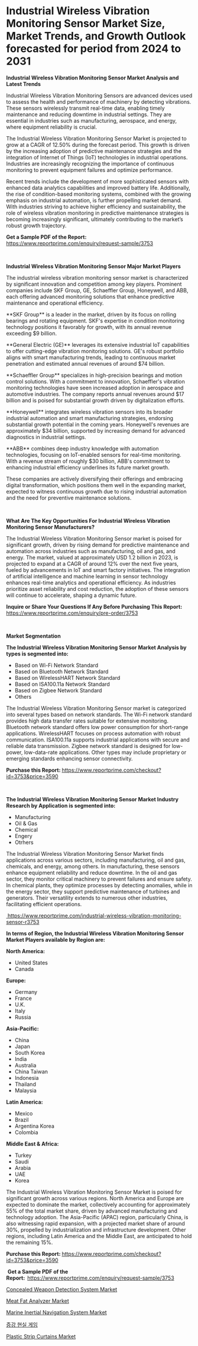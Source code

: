 <p><h1>Industrial Wireless Vibration Monitoring Sensor Market Size, Market Trends, and Growth Outlook forecasted for period from 2024 to 2031</h1></p><p><strong>Industrial Wireless Vibration Monitoring Sensor Market Analysis and Latest Trends</strong></p>
<p><p>Industrial Wireless Vibration Monitoring Sensors are advanced devices used to assess the health and performance of machinery by detecting vibrations. These sensors wirelessly transmit real-time data, enabling timely maintenance and reducing downtime in industrial settings. They are essential in industries such as manufacturing, aerospace, and energy, where equipment reliability is crucial.</p><p>The Industrial Wireless Vibration Monitoring Sensor Market is projected to grow at a CAGR of 12.50% during the forecast period. This growth is driven by the increasing adoption of predictive maintenance strategies and the integration of Internet of Things (IoT) technologies in industrial operations. Industries are increasingly recognizing the importance of continuous monitoring to prevent equipment failures and optimize performance.</p><p>Recent trends include the development of more sophisticated sensors with enhanced data analytics capabilities and improved battery life. Additionally, the rise of condition-based monitoring systems, combined with the growing emphasis on industrial automation, is further propelling market demand. With industries striving to achieve higher efficiency and sustainability, the role of wireless vibration monitoring in predictive maintenance strategies is becoming increasingly significant, ultimately contributing to the market’s robust growth trajectory.</p></p>
<p><strong>Get a Sample PDF of the Report:&nbsp;</strong> <a href="https://www.reportprime.com/enquiry/request-sample/3753">https://www.reportprime.com/enquiry/request-sample/3753</a></p>
<p>&nbsp;</p>
<p><strong>Industrial Wireless Vibration Monitoring Sensor Major Market Players</strong></p>
<p><p>The industrial wireless vibration monitoring sensor market is characterized by significant innovation and competition among key players. Prominent companies include SKF Group, GE, Schaeffler Group, Honeywell, and ABB, each offering advanced monitoring solutions that enhance predictive maintenance and operational efficiency.</p><p>**SKF Group** is a leader in the market, driven by its focus on rolling bearings and rotating equipment. SKF's expertise in condition monitoring technology positions it favorably for growth, with its annual revenue exceeding $9 billion.</p><p>**General Electric (GE)** leverages its extensive industrial IoT capabilities to offer cutting-edge vibration monitoring solutions. GE's robust portfolio aligns with smart manufacturing trends, leading to continuous market penetration and estimated annual revenues of around $74 billion.</p><p>**Schaeffler Group** specializes in high-precision bearings and motion control solutions. With a commitment to innovation, Schaeffler's vibration monitoring technologies have seen increased adoption in aerospace and automotive industries. The company reports annual revenues around $17 billion and is poised for substantial growth driven by digitalization efforts.</p><p>**Honeywell** integrates wireless vibration sensors into its broader industrial automation and smart manufacturing strategies, endorsing substantial growth potential in the coming years. Honeywell's revenues are approximately $34 billion, supported by increasing demand for advanced diagnostics in industrial settings.</p><p>**ABB** combines deep industry knowledge with automation technologies, focusing on IoT-enabled sensors for real-time monitoring. With a revenue stream of roughly $30 billion, ABB's commitment to enhancing industrial efficiency underlines its future market growth.</p><p>These companies are actively diversifying their offerings and embracing digital transformation, which positions them well in the expanding market, expected to witness continuous growth due to rising industrial automation and the need for preventive maintenance solutions.</p></p>
<p>&nbsp;</p>
<p><strong>What Are The Key Opportunities For Industrial Wireless Vibration Monitoring Sensor Manufacturers?</strong></p>
<p><p>The Industrial Wireless Vibration Monitoring Sensor market is poised for significant growth, driven by rising demand for predictive maintenance and automation across industries such as manufacturing, oil and gas, and energy. The market, valued at approximately USD 1.2 billion in 2023, is projected to expand at a CAGR of around 12% over the next five years, fueled by advancements in IoT and smart factory initiatives. The integration of artificial intelligence and machine learning in sensor technology enhances real-time analytics and operational efficiency. As industries prioritize asset reliability and cost reduction, the adoption of these sensors will continue to accelerate, shaping a dynamic future.</p></p>
<p><strong>Inquire or Share Your Questions If Any Before Purchasing This Report:</strong> <a href="https://www.reportprime.com/enquiry/pre-order/3753">https://www.reportprime.com/enquiry/pre-order/3753</a></p>
<p>&nbsp;</p>
<p><strong>Market Segmentation</strong></p>
<p><strong>The Industrial Wireless Vibration Monitoring Sensor Market Analysis by types is segmented into:</strong></p>
<p><ul><li>Based on Wi-Fi Network Standard</li><li>Based on Bluetooth Network Standard</li><li>Based on WirelessHART Network Standard</li><li>Based on ISA100.11a Network Standard</li><li>Based on Zigbee Network Standard</li><li>Others</li></ul></p>
<p><p>The Industrial Wireless Vibration Monitoring Sensor market is categorized into several types based on network standards. The Wi-Fi network standard provides high data transfer rates suitable for extensive monitoring. Bluetooth network standard offers low power consumption for short-range applications. WirelessHART focuses on process automation with robust communication. ISA100.11a supports industrial applications with secure and reliable data transmission. Zigbee network standard is designed for low-power, low-data-rate applications. Other types may include proprietary or emerging standards enhancing sensor connectivity.</p></p>
<p><strong>Purchase this Report:&nbsp;</strong><a href="https://www.reportprime.com/checkout?id=3753&price=3590">https://www.reportprime.com/checkout?id=3753&price=3590</a></p>
<p>&nbsp;</p>
<p><strong>The Industrial Wireless Vibration Monitoring Sensor Market Industry Research by Application is segmented into:</strong></p>
<p><ul><li>Manufacturing</li><li>Oil & Gas</li><li>Chemical</li><li>Engery</li><li>Otrhers</li></ul></p>
<p><p>The Industrial Wireless Vibration Monitoring Sensor Market finds applications across various sectors, including manufacturing, oil and gas, chemicals, and energy, among others. In manufacturing, these sensors enhance equipment reliability and reduce downtime. In the oil and gas sector, they monitor critical machinery to prevent failures and ensure safety. In chemical plants, they optimize processes by detecting anomalies, while in the energy sector, they support predictive maintenance of turbines and generators. Their versatility extends to numerous other industries, facilitating efficient operations.</p></p>
<p><a href="https://www.reportprime.com/industrial-wireless-vibration-monitoring-sensor-r3753">&nbsp;https://www.reportprime.com/industrial-wireless-vibration-monitoring-sensor-r3753</a></p>
<p><strong>In terms of Region, the Industrial Wireless Vibration Monitoring Sensor Market Players available by Region are:</strong></p>
<p>
    <p> <strong> North America: </strong>
        <ul>
            <li>United States</li>
            <li>Canada</li>
        </ul>
        </p> 
    <p> <strong> Europe: </strong>
        <ul>
            <li>Germany</li>
            <li>France</li>
            <li>U.K.</li>
            <li>Italy</li>
            <li>Russia</li>
        </ul>
        </p> 
    <p> <strong> Asia-Pacific: </strong>
        <ul>
            <li>China</li>
            <li>Japan</li>
            <li>South Korea</li>
            <li>India</li>
            <li>Australia</li>
            <li>China Taiwan</li>
            <li>Indonesia</li>
            <li>Thailand</li>
            <li>Malaysia</li>
        </ul>
        </p> 
    <p> <strong> Latin America: </strong>
        <ul>
            <li>Mexico</li>
            <li>Brazil</li>
            <li>Argentina Korea</li>
            <li>Colombia</li>
        </ul>
        </p> 
    <p> <strong> Middle East & Africa: </strong>
        <ul>
            <li>Turkey</li>
            <li>Saudi</li>
            <li>Arabia</li>
            <li>UAE</li>
            <li>Korea</li>
        </ul>
    </p>
    </p>
<p><p>The Industrial Wireless Vibration Monitoring Sensor Market is poised for significant growth across various regions. North America and Europe are expected to dominate the market, collectively accounting for approximately 55% of the total market share, driven by advanced manufacturing and technology adoption. The Asia-Pacific (APAC) region, particularly China, is also witnessing rapid expansion, with a projected market share of around 30%, propelled by industrialization and infrastructure development. Other regions, including Latin America and the Middle East, are anticipated to hold the remaining 15%.</p></p>
<p><strong>Purchase this Report: </strong><a href="https://www.reportprime.com/checkout?id=3753&price=3590">https://www.reportprime.com/checkout?id=3753&price=3590</a></p>
<p>&nbsp;<strong>Get a Sample PDF of the Report:&nbsp;&nbsp;</strong><a href="https://www.reportprime.com/enquiry/request-sample/3753">https://www.reportprime.com/enquiry/request-sample/3753</a></p>
<p><strong></strong></p>
<p><p><a href="https://issuu.com/reportprime-2/docs/concealed-weapon-detection-system-m_e6a99eed85fd34">Concealed Weapon Detection System Market</a></p><p><a href="https://www.linkedin.com/pulse/meat-fat-analyzer-market-trends-focusing-insight-forecast-analysis-ivwuc?trackingId=ozslI1xBSs2obi%2BfbgsL1g%3D%3D">Meat Fat Analyzer Market</a></p><p><a href="https://github.com/ashepherd82/Market-Research-Report-List-6/blob/main/marine-inertial-navigation-system-market.md">Marine Inertial Navigation System Market</a></p><p><a href="https://medium.com/@daniamha96_85754/%EC%A0%84-%EC%84%B8%EA%B3%84-%EC%A6%9D%EA%B0%95-%ED%98%84%EC%8B%A4-%EA%B2%8C%EC%9E%84-%EC%8B%9C%EC%9E%A5%EC%9D%80-2024%EB%85%84%EB%B6%80%ED%84%B0-2031%EB%85%84%EA%B9%8C%EC%A7%80-%EC%97%B0%ED%8F%89%EA%B7%A0-%EC%84%B1%EC%9E%A5%EB%A5%A0-cagr-13-9-%EB%A1%9C-%EC%84%B1%EC%9E%A5%ED%95%A0-%EA%B2%83%EC%9C%BC%EB%A1%9C-%EC%98%88%EC%83%81%EB%90%A9%EB%8B%88%EB%8B%A4-0199dd7f5730">증강 현실 게임</a></p><p><a href="https://medium.com/@colin.paterson6579/global-plastic-strip-curtains-market-size-is-expected-to-experience-a-cagr-of-4-7-45392df9aba4">Plastic Strip Curtains Market</a></p></p>